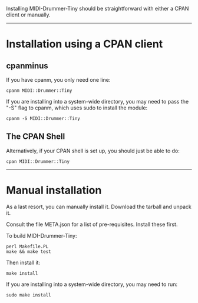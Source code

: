 Installing MIDI-Drummer-Tiny should be straightforward with either a CPAN client or manually.

----

# Installation using a CPAN client

## cpanminus

If you have cpanm, you only need one line:

    cpanm MIDI::Drummer::Tiny

If you are installing into a system-wide directory, you may need to pass the "-S" flag to cpanm, which uses sudo to install the module:

    cpanm -S MIDI::Drummer::Tiny

## The CPAN Shell

Alternatively, if your CPAN shell is set up, you should just be able to do:

    cpan MIDI::Drummer::Tiny

----

# Manual installation

As a last resort, you can manually install it. Download the tarball and unpack it.

Consult the file META.json for a list of pre-requisites. Install these first.

To build MIDI-Drummer-Tiny:

    perl Makefile.PL
    make && make test

Then install it:

    make install

If you are installing into a system-wide directory, you may need to run:

    sudo make install

